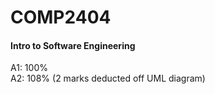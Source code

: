 # COMP2404
#### Intro to Software Engineering



A1: 100%  
A2: 108% (2 marks deducted off UML diagram)
